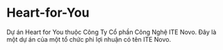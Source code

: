 # Heart-for-You
Dự án Heart for You thuộc Công Ty Cổ phần Công Nghệ ITE Novo. Đây là một dự án của một tổ chức phi lợi nhuận có tên ITE Novo.
